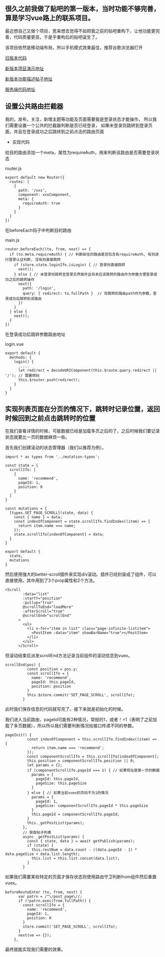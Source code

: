 ## 很久之前我做了贴吧的第一版本，当时功能不够完善，算是学习vue路上的联系项目。
最近想自己又做个项目，思来想去觉得不如把我之前的贴吧重构下，让他功能更完善，代码质量更高，于是乎重构后的贴吧诞生了。

该项目依然是移动端布局，所以手机模式效果最佳，推荐谷歌浏览器打开

[旧版本代码](https://github.com/heikaimu/L-bar)

[新版本项目演示地址](http://heikaimu.top:5000/)

[新版本功能描述帖子地址](http://heikaimu.top:5000/#/post_page/66)

[服务端代码地址](https://github.com/heikaimu/post-server)

## 设置公共路由拦截器
我的，发布，关注，新增主题等功能及页面需要我是登录状态才能操作，
所以我们需要设置一个公共的拦截器判断是否已经登录，
如果未登录则跳转到登录页面，并且在登录成功之后跳转到之前点击的路由页面

* 实现代码

给目的路由添加一个meta，属性为requireAuth，用来判断该路由是否需要登录状态

router.js
```
export default new Router({
  routes: [
    {
      path: '/xxx',
      component: xxxComponent,
      meta: {
        requireAuth: true
      }
    }
  ]
})
```

在beforeEach钩子中判断目的路由

main.js
```
router.beforeEach((to, from, next) => {
  if (to.meta.requireAuth) { // 判断前往的路由是否包含有requireAuth, 有则进行登录认证判断, 没有则直接跳转
    if (store.state.loginIfo.isLogin) { // 登录则直接跳转
      next();
    } else { // 未登录则跳转至登录交界面并且将本应该跳转的路由作为参数方便登录成功之后的跳转操作
      next({
        path: '/login',
        query: { redirect: to.fullPath }  // 将跳转的路由path作为参数，登录成功后跳转到该路由
      })
    }
  } else {
    next();
  }
})
```

在登录成功后跳转参数路由地址

login.vue
```
export default {
  methods: {
    login() {
      .....
      let redirect = decodeURIComponent(this.$route.query.redirect || '/'); // 需要转码
      this.$router.push(redirect);
    }
  }
}
```

## 实现列表页面在分页的情况下，跳转时记录位置，返回时候回到之前点击跳转时的位置
在我们查看详情的时候，可能数据已经是加载多页之后的了，之后时候我们要记录状态就要比一页的数据麻烦一些。

首先我们创建滚动的状态管理器（我们以推荐为例）。
```
import * as types from '../mutation-types';

const state = {
  scrollIfo: [
    {
      name: 'recommend',
      pageId: 1,
      position: 0
    }
  ]
}

const mutations = {
  [types.SET_PAGE_SCROLL](state, data) {
    const { name } = data;
    const indexOfComponent = state.scrollIfo.findIndex((item) => {
      return item.name === name;
    });
    state.scrollIfo[indexOfComponent] = data;
  }
}

export default {
  state,
  mutations
}

```

然后使用强大的better-scroll插件来实现div滚动。插件已经封装成了组件，可以直接使用。其中用到了3个prop属性和2个方法。

```
<Scroll
        :data="list"
        :startY="position"
        :pullup="true"
        @scrollToEnd="loadMore"
        :afterScroll="true"
        @scrollEnd="scrollEnd"
      >
        <ul>
          <li v-for="item in list" class="page-infinite-listitem">
            <PostItem :data="item" showBarName="true"></PostItem>
          </li>
        </ul>
      </Scroll>
```

但滚动结束后派发scrollEnd方法记录当前组件的滚动信息到vuex。

```
scrollEnd(pos) {
          const position = pos.y;
          const scrollIfo = {
            name: 'recommend',
            pageId: this.pageId,
            position: position
          }
          this.$store.commit('SET_PAGE_SCROLL', scrollIfo);
        }
```

此时我们保存信息的代码就写完了。接下来就是初始化的时候。

我们进入当前路由，pageId可能有2种情况，常规的1，或者！=1（表明了之前加载了多页数据），所以所以我们需要判断情况给接口传递不同的参数。

```
pageInit() {
          const indexOfComponent = this.scrollIfo.findIndex((item) => {
            return item.name === 'recommend';
          });
          const componentScrollIfo = this.scrollIfo[indexOfComponent];
          this.position = componentScrollIfo.position || 0;
          let params = {};
          if (componentScrollIfo.pageId === 1) { // 如果现在是第一页的数据
            params = {
              pageId: this.pageId,
              pageSize: this.pageSize
            }
          } else { // 如果当前vuex的页码不为1的情况
            params = {
              pageId: 1,
              pageSize: componentScrollIfo.pageId * this.pageSize
            }
            this.pageId = componentScrollIfo.pageId;
          }
          this._getPostList(params);
        },
        // 获取帖子列表
        async _getPostList(params) {
          const { state, data } = await getPublish(params);
          if (state) {
            this.restNum = data.count - ((data.pageId - 1) * data.pageSize + data.list.length);
            this.list = this.list.concat(data.list);
          }
        }
```

如果我们需要某些特定的页面才保存状态则使用路由守卫判断from组件然后重置vuex。

```
beforeRouteEnter (to, from, next) {
      var patrn = /^\/post_page\//;
      if (!patrn.exec(from.fullPath)) {
        const scrollIfo = {
          name: 'recommend',
          pageId: 1,
          position: 0
        }
        store.commit('SET_PAGE_SCROLL', scrollIfo);
      }
      next(vm => {});
    },
```

最终就能实现我们需要的效果。

